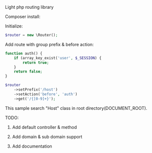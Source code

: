 Light php routing library

Composer install:

Initialize:

```php
$router = new \Router();
```

Add route with group prefix & before action:

```php
function auth() {
    if (array_key_exist('user', $_SESSION) {
        return true;
    }
    return false;
}

$router
    ->setPrefix('/host')
    ->setAction('before', 'auth')
    ->get('/{[0-9]+}');
```

This sample search "Host" class in root directory(DOCUMENT_ROOT).

TODO:

1. Add default controller & method

2. Add domain & sub domain support

3. Add documentation
